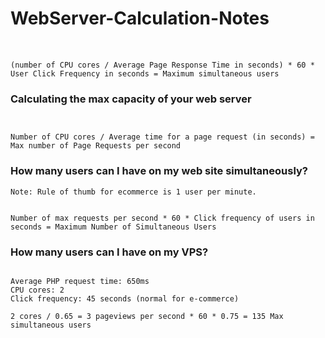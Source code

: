 # WebServer-Calculation-Notes
### 
```


(number of CPU cores / Average Page Response Time in seconds) * 60 * User Click Frequency in seconds = Maximum simultaneous users
```
### Calculating the max capacity of your web server
```


Number of CPU cores / Average time for a page request (in seconds) = Max number of Page Requests per second
```
### How many users can I have on my web site simultaneously?
```
Note: Rule of thumb for ecommerce is 1 user per minute.


Number of max requests per second * 60 * Click frequency of users in seconds = Maximum Number of Simultaneous Users
```
### How many users can I have on my VPS?
```

Average PHP request time: 650ms
CPU cores: 2
Click frequency: 45 seconds (normal for e-commerce)

2 cores / 0.65 = 3 pageviews per second * 60 * 0.75 = 135 Max simultaneous users
```
